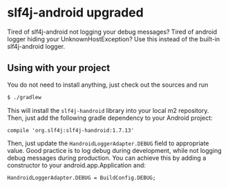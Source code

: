 # slf4j-android upgraded

Tired of slf4j-android not logging your debug messages? Tired of android logger hiding your UnknownHostException? Use this instead of the built-in slf4j-android logger.

## Using with your project

You do not need to install anything, just check out the sources and run
```sh
$ ./gradlew
```

This will install the `slf4j-handroid` library into your local m2 repository. Then,
just add the following gradle dependency to your Android project:

```
compile 'org.slf4j:slf4j-handroid:1.7.13'
```

Then, just update the `HandroidLoggerAdapter.DEBUG` field to appropriate value. Good practice is to log debug during development,
while not logging debug messages during production. You can achieve this by adding a constructor to your android.app.Application and:

```
HandroidLoggerAdapter.DEBUG = BuildConfig.DEBUG;
```

